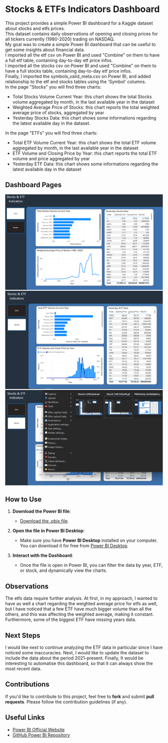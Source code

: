 # Stocks & ETFs Indicators Dashboard
This project provides a simple Power BI dashboard for a Kaggle dataset about stocks and etfs prices.  
This dataset contains daily observations of opening and closing prices for all tickers currently (1980-2020) trading on NASDAQ.  
My goal was to create a simple Power BI dashboard that can be useful to get some insights about financial data.  
I imported all the etf csv on Power BI and used "Combine" on them to have a full etf table, containing day-to-day etf price infos.  
I imported all the stocks csv on Power BI and used "Combine" on them to have a full stocks table, containing day-to-day etf price infos.  
Finally, I imported the symbols_valid_meta.csv on Power BI, and added relationship to the etf and stocks tables using the 'Symbol' columns.  
In the page "Stocks" you will find three charts:  
- Total Stocks Volume Current Year: this chart shows the total Stocks volume aggregated by month, in the last available year in the dataset
- Weighted Average Price of Stocks: this chart reports the total weighted average price of stocks, aggregated by year
- Yesterday Stocks Data: this chart shows some informations regarding the latest available day in the dataset.

In the page "ETFs" you will find three charts:  
- Total ETF Volume Current Year: this chart shows the total ETF volume aggregated by month, in the last available year in the dataset  
- ETF Volume and Closing Price by Year: this chart reports the total ETF volume and price aggregated by year  
- Yesterday ETF Data: this chart shows some informations regarding the latest available day in the dataset  


## Dashboard Pages
![Screenshot of the Dashboard](./stocks_page.png)  
![Screenshot of the Dashboard](./etf_page.png)
![Screenshot of the Dashboard](./Dashboard.gif)  

## How to Use

1. **Download the Power BI file**:
   - [Download the .pbix file](https://drive.google.com/file/d/1ilVkD060Kr9gt42vuoBWL7jql9fN4uPi/view?usp=sharing).
   
2. **Open the file in Power BI Desktop**:
   - Make sure you have **Power BI Desktop** installed on your computer. You can download it for free from [Power BI Desktop](https://powerbi.microsoft.com/desktop/).
   
3. **Interact with the Dashboard**:
   - Once the file is open in Power BI, you can filter the data by year, ETF, or stock, and dynamically view the charts.

## Observations
The etfs data require further analysis. At first, in my approach, I wanted to have as well a chart regarding the weighted average price for etfs as well, but I have noticed that a few ETF have much bigger volume than all the others, and this was affecting the weighted average, making it constant.  
Furthermore, some of the biggest ETF have missing years data.

## Next Steps
I would like next to continue analyzing the ETF data in particular since I have noticed some inaccuracies.
Next, I would like to update the dataset to include the data about the period 2021-present.
Finally, It would be interesting to automatise this dashboard, so that it can always show the most recent data.

## Contributions

If you'd like to contribute to this project, feel free to **fork** and submit **pull requests**. Please follow the contribution guidelines (if any).

## Useful Links
- [Power BI Official Website](https://powerbi.microsoft.com/)
- [GitHub Power BI Repository](https://github.com/Microsoft/PowerBI)
